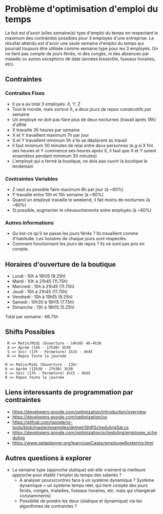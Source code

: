 # Problème d'optimisation d'emploi du temps

Le but est d'avoir la/les semaine(s) type d'emploi du temps en respectant le maximum des contraintes possibles pour 3 employés d'une entreprise. Le résultat attendu est d'avoir une seule semaine d'emploi du temps qui pourrait toujours être utilisée comme semaine type pour les 3 employés. On ne tient pas compte de jours fériés, ni des congés, ni des absences par maladie ou autres exceptions de date (années bissextile, fuseaux horaires, etc).

## Contraintes

### Contraites Fixes

- Il ya a au total 3 employés: X, Y, Z
- Tout le monde, mais surtout X, a deux jours de repos consécutifs par semaine
- Un employé ne doit pas faire plus de deux nocturnes (travail après 18h) d'affilé
- X travaille 35 heures par semaine
- X et Y travaillent maximum 7h par jour
- X et Y travaillent minimum 5h s'ils se déplacent au travail
- Il faut minimum 30 minutes de relai entre deux personnes (e.g si X fini ses heures et Y commence ses heures après X, il faut que X et Y soient ensembles pendant minimum 30 minutes)
- L'employé qui a fermé la boutique, ne dois pas ouvrir la boutique le lendemain

### Contraintes Variables

- Z veut au possible faire maximum 8h par jour (à ~60%)
- Y travaille entre 10h et 15h semaine (à ~80%)
- Quand un employé travaille le weekend, il fait moins de nocturnes (à ~80%)
- Si possible, augmenter le chevauchements entre employés (à ~60%)

### Autres Informations

- Qu'est-ce qu'il se passe les jours fériés ? Ils travaillent comme d'habitude. Les horaires de chaque jours sont respectés.
- Comment fonctionnent les jours de repos ? Ils ne sont pas pris en compte.

## Horaires d'ouverture de la boutique

- Lundi : 10h à 19h15 (9.25h)
- Mardi : 10h à 21h45 (11.75h)
- Mercredi : 10h à 21h45 (11.75h)
- Jeudi : 10h à 21h45 (11.75h)
- Vendredi : 10h à 19h15 (9.25h)
- Samedi : 10h30 à 18h15 (7.75h)
- Dimanche :  13h à 18h15 (5.25h)

Total par semaine : 66.75h

## Shifts Possibles

```text
 M => Matin/Midi (Ouverture - 14h30) 4h-4h30
 A => Aprèm (14h - 17h30) 3h30
 S => Soir (17h - Fermeture) 1h15 - 4h45
 R => Repos Toute la journée
 ```


```text
M => Matin/Midi (Ouverture - 13h)
A => Aprèm (12h30 - 17h30) 3h30
S => Soir (17h - Fermeture) 1h15 - 4h45
R => Repos Toute la journée
```

## Liens interessants de programmation par contraintes

- <https://developers.google.com/optimization/introduction/overview>
- <https://developers.google.com/optimization/cp>
- <https://github.com/google/or-tools/blob/master/examples/dotnet/ShiftSchedulingSat.cs>
- <https://developers.google.com/optimization/scheduling/employee_scheduling>
- <https://www.optaplanner.org/learn/useCases/employeeRostering.html>

## Autres questions à explorer

- La semaine type (approche statique) est-elle vraiment la meilleure approche pour établir l'emploi du temps des salariés ?
  - À analyser pours/contres face à un système dynamique ? Système dynamique = un système temps réel, qui tient compte des jours feriés, congés, maladies, fuseaux horaires, etc. mais qui changerait constamments)
  - Possiblité de pondre les deux (statique et dynamique) via les algorithmes de contraintes ?
